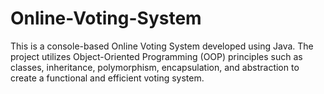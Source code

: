 # Online-Voting-System
This is a console-based Online Voting System developed using Java. The project utilizes Object-Oriented Programming (OOP) principles such as classes, inheritance, polymorphism, encapsulation, and abstraction to create a functional and efficient voting system.
